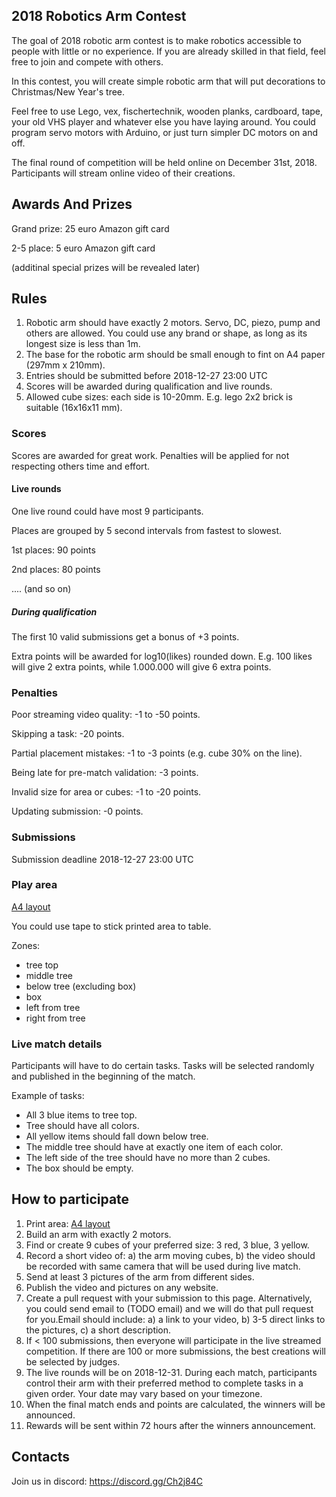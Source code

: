 ## 2018 Robotics Arm Contest

The goal of 2018 robotic arm contest is to make robotics accessible to people with little or no experience. If you are already skilled in that field, feel free to join and compete with others. 

In this contest, you will create simple robotic arm that will put decorations to Christmas/New Year's tree. 

Feel free to use Lego, vex, fischertechnik, wooden planks, cardboard, tape, your old VHS player and whatever else you have laying around. You could program servo motors with Arduino, or just turn simpler DC motors on and off. 

The final round of competition will be held online on December 31st, 2018. Participants will stream online video of their creations.


## Awards And Prizes

Grand prize: 25 euro Amazon gift card

2-5 place: 5 euro Amazon gift card

(additinal special prizes will be revealed later)

## Rules 

1. Robotic arm should have exactly 2 motors. Servo, DC, piezo, pump and others are allowed. You could use any brand or shape, as long as its longest size is less than 1m.
2. The base for the robotic arm should be small enough to fint on A4 paper (297mm x 210mm).
3. Entries should be submitted before 2018-12-27 23:00 UTC
4. Scores will be awarded during qualification and live rounds.
5. Allowed cube sizes: each side is 10-20mm. E.g. lego 2x2 brick is suitable (16x16x11 mm).

### Scores

Scores are awarded for great work. Penalties will be applied for not respecting others time and effort.

#### Live rounds

One live round could have most 9 participants.

Places are grouped by 5 second intervals from fastest to slowest. 

1st places: 90 points

2nd places: 80 points

.... (and so on)



##### During qualification

The first 10 valid submissions get a bonus of +3 points.

Extra points will be awarded for log10(likes) rounded down. E.g. 100 likes will give 2 extra points, while 1.000.000 will give 6 extra points.



### Penalties

Poor streaming video quality: -1 to -50 points.

Skipping a task: -20 points.

Partial placement mistakes: -1 to -3 points (e.g. cube 30% on the line).

Being late for pre-match validation: -3 points.

Invalid size for area or cubes: -1 to -20 points.

Updating submission: -0 points.





### Submissions

Submission deadline 2018-12-27 23:00 UTC

 
### Play area

[A4 layout](layout-tree.pdf)

You could use tape to stick printed area to table.

Zones: 
 - tree top
 - middle tree
 - below tree (excluding box)
 - box
 - left from tree
 - right from tree
 
 
 ### Live match details

Participants will have to do certain tasks. Tasks will be selected randomly and published in the beginning of the match.

Example of tasks:
 - All 3 blue items to tree top.
 - Tree should have all colors.
 - All yellow items should fall down below tree.
 - The middle tree should have at exactly one item of each color.
 - The left side of the tree should have no more than 2 cubes.
 - The box should be empty.


## How to participate

1. Print area: [A4 layout](layout-tree.pdf)
2. Build an arm with exactly 2 motors.
3. Find or create 9 cubes of your preferred size: 3 red, 3 blue, 3 yellow. 
4. Record a short video of:
  a) the arm moving cubes,
  b) the video should be recorded with same camera that will be used during live match.
5. Send at least 3 pictures of the arm from different sides.
6. Publish the video and pictures on any website. 
7. Create a pull request with your submission to this page. Alternatively, you could send email to (TODO email) and we will do that pull request for you.Email should include:
  a) a link to your video,
  b) 3-5 direct links to the pictures,
  c) a short description.
8. If < 100 submissions, then everyone will participate in the live streamed competition. If there are 100 or more submissions, the best creations will be selected by judges. 
9. The live rounds will be on 2018-12-31. During each match, participants control their arm with their preferred method to complete tasks in a given order. Your date may vary based on your timezone.
10. When the final match ends and points are calculated, the winners will be announced. 
11. Rewards will be sent within 72 hours after the winners announcement.

## Contacts

Join us in discord: https://discord.gg/Ch2j84C
